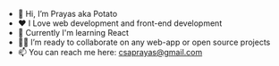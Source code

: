 - 👋 Hi, I’m Prayas aka Potato
- ❤️ I Love web development and front-end development
- 📖 Currently I'm learning React
- 🤝🏼 I’m ready to collaborate on any web-app or open source projects
- 📫 You can reach me here: csaprayas@gmail.com

<!---
Potato-29/Potato-29 is a ✨ special ✨ repository because its `README.md` (this file) appears on your GitHub profile.
You can click the Preview link to take a look at your changes.
--->
